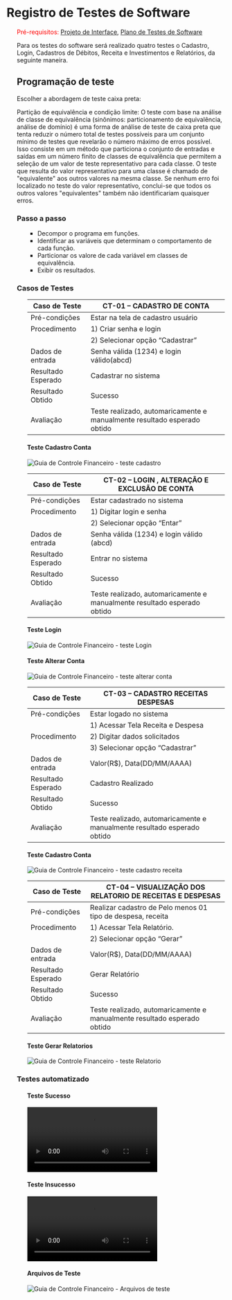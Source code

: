 # Registro de Testes de Software
<ol>
  
<span style="color:red">Pré-requisitos: <a href="3-Projeto de Interface.md"> Projeto de Interface</a></span>, <a href="8-Plano de Testes de Software.md"> Plano de Testes de Software</a>

Para os testes do software será realizado quatro testes o Cadastro, Login, Cadastros de Débitos, Receita e Investimentos e Relatórios, da seguinte maneira.
 
## Programação de teste
Escolher a abordagem de teste caixa preta:

Partição de equivalência e condição limite:
  O teste com base na análise de classe de equivalência (sinônimos: particionamento de equivalência, análise de domínio) é uma forma de análise de teste de caixa preta que tenta reduzir o número total de testes possíveis para um conjunto mínimo de testes que revelarão o número máximo de erros possível. Isso consiste em um método que particiona o conjunto de entradas e saídas em um número finito de classes de equivalência que permitem a seleção de um valor de teste representativo para cada classe. O teste que resulta do valor representativo para uma classe é chamado de "equivalente" aos outros valores na mesma classe. Se nenhum erro foi localizado no teste do valor representativo, conclui-se que todos os outros valores "equivalentes" também não identificariam quaisquer erros.

### Passo a passo
  <ol>
    
  * Decompor o programa em funções. 
  * Identificar as variáveis que determinam o comportamento de cada função.
  * Particionar os valore de cada variável em classes de equivalência. 
  * Exibir os resultados.
  
  </ol>
 

### Casos de Testes
  <ol>
    
|Caso de Teste|	CT-01 – CADASTRO DE CONTA|
--------------|----------------------------|
|Pré-condições|	Estar na tela de cadastro usuário| 
|Procedimento	|1)	Criar senha e login |
|             |2)	Selecionar opção “Cadastrar”|
|Dados de entrada	|Senha válida (1234) e login válido(abcd)|
|Resultado Esperado	|Cadastrar no sistema|
|Resultado Obtido|Sucesso|	
|Avaliação|Teste realizado, automaricamente e manualmente resultado esperado obtido|	
#### Teste Cadastro Conta   
![Guia de Controle Financeiro - teste cadastro](https://github.com/ICEI-PUC-Minas-PMV-ADS/pmv-ads-2021-2-e2-proj-int-t4-desk-lm2/blob/main/docs/img/testecadastro.png)
    
|Caso de Teste	|CT-02 – LOGIN , ALTERAÇÃO E EXCLUSÃO DE CONTA|
|------|-------|
|Pré-condições	|Estar cadastrado no sistema |
|Procedimento	|1)	Digitar login e senha |
||2)	Selecionar opção “Entar”|
|Dados de entrada	|Senha válida (1234) e login válido (abcd)|
|Resultado Esperado	|Entrar no sistema|
|Resultado Obtido| Sucesso|	
|Avaliação|Teste realizado, automaricamente e manualmente resultado esperado obtido|	
 #### Teste Login   
![Guia de Controle Financeiro - teste Login](https://github.com/ICEI-PUC-Minas-PMV-ADS/pmv-ads-2021-2-e2-proj-int-t4-desk-lm2/blob/main/docs/img/teste%20tela%20login.png)
 #### Teste Alterar Conta   
![Guia de Controle Financeiro - teste alterar conta](https://github.com/ICEI-PUC-Minas-PMV-ADS/pmv-ads-2021-2-e2-proj-int-t4-desk-lm2/blob/main/docs/img/testealterarconta.png)

|Caso de Teste	|CT-03 – CADASTRO RECEITAS DESPESAS|
|---|---|
|Pré-condições	|Estar logado no sistema |
||1)	Acessar Tela Receita e Despesa|
|Procedimento	|2)	 Digitar dados solicitados|
||3)	Selecionar opção “Cadastrar”|
|Dados de entrada	|Valor(R$), Data(DD/MM/AAAA)|
|Resultado Esperado	|Cadastro Realizado|
|Resultado Obtido	|Sucesso|
|Avaliação	|Teste realizado, automaricamente e manualmente resultado esperado obtido|
 #### Teste Cadastro Conta   
![Guia de Controle Financeiro - teste cadastro receita](https://github.com/ICEI-PUC-Minas-PMV-ADS/pmv-ads-2021-2-e2-proj-int-t4-desk-lm2/blob/main/docs/img/teste%20cadastro%20receita.png)

|Caso de Teste	|CT-04 – VISUALIZAÇÃO DOS RELATORIO DE RECEITAS E DESPESAS|
|---|----|
|Pré-condições	|Realizar cadastro de Pelo menos 01 tipo de despesa, receita|
|Procedimento	|1)	Acessar Tela Relatório.|
||2)	Selecionar opção “Gerar”|
|Dados de entrada	|Valor(R$), Data(DD/MM/AAAA)|
|Resultado Esperado	|Gerar Relatório |
|Resultado Obtido	| Sucesso|
|Avaliação	|Teste realizado, automaricamente e manualmente resultado esperado obtido|
 #### Teste Gerar Relatorios   
![Guia de Controle Financeiro - teste Relatorio](https://github.com/ICEI-PUC-Minas-PMV-ADS/pmv-ads-2021-2-e2-proj-int-t4-desk-lm2/blob/main/docs/img/testerelatorios.png)

</ol>
  
### Testes automatizado
<ol>
  
 #### Teste Sucesso  
![Guia de Controle Financeiro - teste Sucesso](https://github.com/ICEI-PUC-Minas-PMV-ADS/pmv-ads-2021-2-e2-proj-int-t4-desk-lm2/blob/main/src/teste%20sucesso.mp4)
     
 #### Teste Insucesso   
![Guia de Controle Financeiro - teste insucesso](https://github.com/ICEI-PUC-Minas-PMV-ADS/pmv-ads-2021-2-e2-proj-int-t4-desk-lm2/blob/main/src/teste%20insucesso.mp4)
  
  #### Arquivos de Teste   
![Guia de Controle Financeiro - Arquivos de teste](https://github.com/ICEI-PUC-Minas-PMV-ADS/pmv-ads-2021-2-e2-proj-int-t4-desk-lm2/tree/main/src/Testes_Automatizados_Guia_Bolso)
</ol>

</ol>  
</ol>

